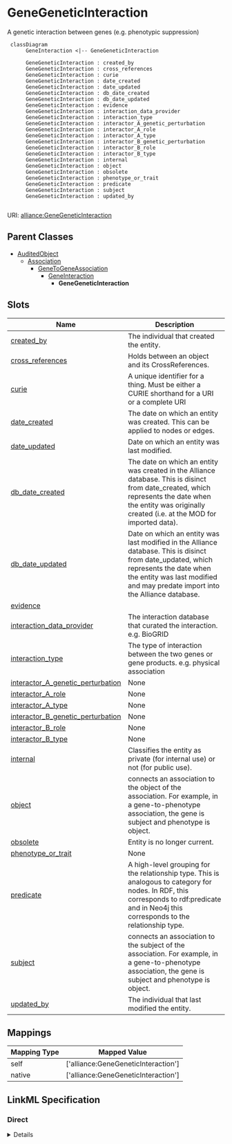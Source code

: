 # GeneGeneticInteraction

A genetic interaction between genes (e.g. phenotypic suppression)


```mermaid
 classDiagram
      GeneInteraction <|-- GeneGeneticInteraction
      
      GeneGeneticInteraction : created_by
      GeneGeneticInteraction : cross_references
      GeneGeneticInteraction : curie
      GeneGeneticInteraction : date_created
      GeneGeneticInteraction : date_updated
      GeneGeneticInteraction : db_date_created
      GeneGeneticInteraction : db_date_updated
      GeneGeneticInteraction : evidence
      GeneGeneticInteraction : interaction_data_provider
      GeneGeneticInteraction : interaction_type
      GeneGeneticInteraction : interactor_A_genetic_perturbation
      GeneGeneticInteraction : interactor_A_role
      GeneGeneticInteraction : interactor_A_type
      GeneGeneticInteraction : interactor_B_genetic_perturbation
      GeneGeneticInteraction : interactor_B_role
      GeneGeneticInteraction : interactor_B_type
      GeneGeneticInteraction : internal
      GeneGeneticInteraction : object
      GeneGeneticInteraction : obsolete
      GeneGeneticInteraction : phenotype_or_trait
      GeneGeneticInteraction : predicate
      GeneGeneticInteraction : subject
      GeneGeneticInteraction : updated_by
      

```



URI: [alliance:GeneGeneticInteraction](http://alliancegenome.org/GeneGeneticInteraction)


## Parent Classes

* [AuditedObject](AuditedObject.md)
    * [Association](Association.md)
        * [GeneToGeneAssociation](GeneToGeneAssociation.md)
            * [GeneInteraction](GeneInteraction.md)
                * **GeneGeneticInteraction**




<!-- no inheritance hierarchy -->


## Slots

| Name | Description  |
| ---  | ---  |
| [created_by](created_by.md) | The individual that created the entity. |
| [cross_references](cross_references.md) | Holds between an object and its CrossReferences. |
| [curie](curie.md) | A unique identifier for a thing. Must be either a CURIE shorthand for a URI or a complete URI |
| [date_created](date_created.md) | The date on which an entity was created. This can be applied to nodes or edges. |
| [date_updated](date_updated.md) | Date on which an entity was last modified. |
| [db_date_created](db_date_created.md) | The date on which an entity was created in the Alliance database.  This is disinct from date_created, which represents the date when the entity was originally created (i.e. at the MOD for imported data). |
| [db_date_updated](db_date_updated.md) | Date on which an entity was last modified in the Alliance database.  This is disinct from date_updated, which represents the date when the entity was last modified and may predate import into the Alliance database. |
| [evidence](evidence.md) |  |
| [interaction_data_provider](interaction_data_provider.md) | The interaction database that curated the interaction. e.g. BioGRID |
| [interaction_type](interaction_type.md) | The type of interaction between the two genes or gene products. e.g. physical association |
| [interactor_A_genetic_perturbation](interactor_A_genetic_perturbation.md) | None |
| [interactor_A_role](interactor_A_role.md) | None |
| [interactor_A_type](interactor_A_type.md) | None |
| [interactor_B_genetic_perturbation](interactor_B_genetic_perturbation.md) | None |
| [interactor_B_role](interactor_B_role.md) | None |
| [interactor_B_type](interactor_B_type.md) | None |
| [internal](internal.md) | Classifies the entity as private (for internal use) or not (for public use). |
| [object](object.md) | connects an association to the object of the association. For example, in a gene-to-phenotype association, the gene is subject and phenotype is object. |
| [obsolete](obsolete.md) | Entity is no longer current. |
| [phenotype_or_trait](phenotype_or_trait.md) | None |
| [predicate](predicate.md) | A high-level grouping for the relationship type. This is analogous to category for nodes. In RDF, this corresponds to rdf:predicate and in Neo4j this corresponds to the relationship type. |
| [subject](subject.md) | connects an association to the subject of the association. For example, in a gene-to-phenotype association, the gene is subject and phenotype is object. |
| [updated_by](updated_by.md) | The individual that last modified the entity. |


## Mappings

| Mapping Type | Mapped Value |
| ---  | ---  |
| self | ['alliance:GeneGeneticInteraction'] |
| native | ['alliance:GeneGeneticInteraction'] |




## LinkML Specification

<!-- TODO: investigate https://stackoverflow.com/questions/37606292/how-to-create-tabbed-code-blocks-in-mkdocs-or-sphinx -->

### Direct

<details>
```yaml
name: GeneGeneticInteraction
description: A genetic interaction between genes (e.g. phenotypic suppression)
from_schema: https://github.com/alliance-genome/agr_persistent_schema/geneInteraction.yaml
is_a: GeneInteraction
slots:
- interactor_A_genetic_perturbation
- interactor_B_genetic_perturbation
- phenotype_or_trait
slot_usage:
  predicate:
    name: predicate
    domain_of:
    - Association
    - GeneToGeneOrthology
    subproperty_of: genetically_interacts_with

```
</details>

### Induced

<details>
```yaml
name: GeneGeneticInteraction
description: A genetic interaction between genes (e.g. phenotypic suppression)
from_schema: https://github.com/alliance-genome/agr_persistent_schema/geneInteraction.yaml
is_a: GeneInteraction
slot_usage:
  predicate:
    name: predicate
    domain_of:
    - Association
    - GeneToGeneOrthology
    subproperty_of: genetically_interacts_with
attributes:
  interactor_A_genetic_perturbation:
    name: interactor_A_genetic_perturbation
    from_schema: https://github.com/alliance-genome/agr_persistent_schema/geneInteraction.yaml
    is_a: association_slot
    domain: GeneGeneticInteraction
    alias: interactor_A_genetic_perturbation
    owner: GeneGeneticInteraction
    domain_of:
    - GeneGeneticInteraction
    range: Allele
    required: false
  interactor_B_genetic_perturbation:
    name: interactor_B_genetic_perturbation
    from_schema: https://github.com/alliance-genome/agr_persistent_schema/geneInteraction.yaml
    is_a: association_slot
    domain: GeneGeneticInteraction
    alias: interactor_B_genetic_perturbation
    owner: GeneGeneticInteraction
    domain_of:
    - GeneGeneticInteraction
    range: Allele
    required: false
  phenotype_or_trait:
    name: phenotype_or_trait
    from_schema: https://github.com/alliance-genome/agr_persistent_schema/geneInteraction.yaml
    domain: GeneGeneticInteraction
    multivalued: true
    alias: phenotype_or_trait
    owner: GeneGeneticInteraction
    domain_of:
    - GeneGeneticInteraction
    range: string
    required: false
  curie:
    name: curie
    description: A unique identifier for a thing. Must be either a CURIE shorthand
      for a URI or a complete URI
    from_schema: https://github.com/alliance-genome/agr_curation_schema/core.yaml
    multivalued: false
    identifier: true
    alias: curie
    owner: GeneGeneticInteraction
    domain_of:
    - OntologyTerm
    - PhenotypeAnnotation
    - DiseaseAnnotation
    - BiologicalEntity
    - BiologicalEntityDTO
    - Chromosome
    - Assembly
    - Identifier
    - Figure
    - Image
    - Laboratory
    - InformationContentEntity
    - Reference
    - Resource
    - ModCorpusAssociation
    - GeneInteraction
    - ExpressionExperiment
    - GeneNomenclatureSet
    range: uriorcurie
  cross_references:
    name: cross_references
    description: Holds between an object and its CrossReferences.
    from_schema: https://github.com/alliance-genome/agr_curation_schema/core.yaml
    aliases:
    - xrefs
    singular_name: cross_reference
    multivalued: true
    alias: cross_references
    owner: GeneGeneticInteraction
    domain_of:
    - OntologyTerm
    - GenomicEntity
    - AuthorReference
    - Antibody
    - GeneInteraction
    range: CrossReference
  interaction_data_provider:
    name: interaction_data_provider
    description: The interaction database that curated the interaction. e.g. BioGRID
    from_schema: https://github.com/alliance-genome/agr_persistent_schema/geneInteraction.yaml
    multivalued: false
    alias: interaction_data_provider
    owner: GeneGeneticInteraction
    domain_of:
    - GeneInteraction
    range: interaction_source_enum
    required: true
  interaction_type:
    name: interaction_type
    description: The type of interaction between the two genes or gene products. e.g.
      physical association
    from_schema: https://github.com/alliance-genome/agr_persistent_schema/geneInteraction.yaml
    is_a: association_slot
    domain: GeneInteraction
    multivalued: false
    alias: interaction_type
    owner: GeneGeneticInteraction
    domain_of:
    - GeneInteraction
    range: interaction_type_enum
    required: true
  interactor_A_role:
    name: interactor_A_role
    from_schema: https://github.com/alliance-genome/agr_persistent_schema/geneInteraction.yaml
    is_a: association_slot
    domain: GeneInteraction
    multivalued: true
    alias: interactor_A_role
    owner: GeneGeneticInteraction
    domain_of:
    - GeneInteraction
    range: interactor_A_role_enum
    required: false
  interactor_B_role:
    name: interactor_B_role
    from_schema: https://github.com/alliance-genome/agr_persistent_schema/geneInteraction.yaml
    is_a: association_slot
    domain: GeneInteraction
    multivalued: true
    alias: interactor_B_role
    owner: GeneGeneticInteraction
    domain_of:
    - GeneInteraction
    range: interactor_B_role_enum
    required: false
  interactor_A_type:
    name: interactor_A_type
    from_schema: https://github.com/alliance-genome/agr_persistent_schema/geneInteraction.yaml
    is_a: association_slot
    domain: GeneInteraction
    multivalued: false
    alias: interactor_A_type
    owner: GeneGeneticInteraction
    domain_of:
    - GeneInteraction
    range: interactor_type_enum
    required: true
  interactor_B_type:
    name: interactor_B_type
    from_schema: https://github.com/alliance-genome/agr_persistent_schema/geneInteraction.yaml
    is_a: association_slot
    domain: GeneInteraction
    multivalued: false
    alias: interactor_B_type
    owner: GeneGeneticInteraction
    domain_of:
    - GeneInteraction
    range: interactor_type_enum
    required: true
  subject:
    name: subject
    description: connects an association to the subject of the association. For example,
      in a gene-to-phenotype association, the gene is subject and phenotype is object.
    from_schema: https://github.com/alliance-genome/agr_curation_schema/core.yaml
    exact_mappings:
    - owl:annotatedSource
    - biolink:subject
    is_a: association_slot
    alias: subject
    owner: GeneGeneticInteraction
    domain_of:
    - Association
    - VariantConsequence
    range: Gene
    required: true
  predicate:
    name: predicate
    description: A high-level grouping for the relationship type. This is analogous
      to category for nodes. In RDF, this corresponds to rdf:predicate and in Neo4j
      this corresponds to the relationship type.
    from_schema: https://github.com/alliance-genome/agr_curation_schema/core.yaml
    is_a: association_slot
    alias: predicate
    owner: GeneGeneticInteraction
    domain_of:
    - Association
    - GeneToGeneOrthology
    subproperty_of: genetically_interacts_with
    range: string
    required: true
  object:
    name: object
    description: connects an association to the object of the association. For example,
      in a gene-to-phenotype association, the gene is subject and phenotype is object.
    from_schema: https://github.com/alliance-genome/agr_curation_schema/core.yaml
    exact_mappings:
    - biolink:object
    is_a: association_slot
    alias: object
    owner: GeneGeneticInteraction
    domain_of:
    - Association
    - VariantConsequence
    range: Gene
    required: true
  evidence:
    name: evidence
    description: ''
    from_schema: https://github.com/alliance-genome/agr_curation_schema/src/schema/reference
    multivalued: true
    alias: evidence
    owner: GeneGeneticInteraction
    domain_of:
    - AlleleGenerationMethodAssociation
    - Note
    - SlotAnnotation
    - Association
    range: InformationContentEntity
  created_by:
    name: created_by
    description: The individual that created the entity.
    from_schema: https://github.com/alliance-genome/agr_curation_schema/core.yaml
    domain: AuditedObject
    multivalued: false
    alias: created_by
    owner: GeneGeneticInteraction
    domain_of:
    - AuditedObject
    range: Person
  date_created:
    name: date_created
    description: The date on which an entity was created. This can be applied to nodes
      or edges.
    from_schema: https://github.com/alliance-genome/agr_curation_schema/core.yaml
    aliases:
    - creation_date
    exact_mappings:
    - dct:createdOn
    - WIKIDATA_PROPERTY:P577
    alias: date_created
    owner: GeneGeneticInteraction
    domain_of:
    - AuditedObject
    - AuditedObjectDTO
    range: datetime
  updated_by:
    name: updated_by
    description: The individual that last modified the entity.
    from_schema: https://github.com/alliance-genome/agr_curation_schema/core.yaml
    domain: AuditedObject
    multivalued: false
    alias: updated_by
    owner: GeneGeneticInteraction
    domain_of:
    - AuditedObject
    range: Person
  date_updated:
    name: date_updated
    description: Date on which an entity was last modified.
    from_schema: https://github.com/alliance-genome/agr_curation_schema/core.yaml
    aliases:
    - date_last_modified
    alias: date_updated
    owner: GeneGeneticInteraction
    domain_of:
    - AuditedObject
    - AuditedObjectDTO
    range: datetime
  db_date_created:
    name: db_date_created
    description: The date on which an entity was created in the Alliance database.  This
      is disinct from date_created, which represents the date when the entity was
      originally created (i.e. at the MOD for imported data).
    from_schema: https://github.com/alliance-genome/agr_curation_schema/core.yaml
    alias: db_date_created
    owner: GeneGeneticInteraction
    domain_of:
    - AuditedObject
    - AuditedObjectDTO
    range: datetime
  db_date_updated:
    name: db_date_updated
    description: Date on which an entity was last modified in the Alliance database.  This
      is disinct from date_updated, which represents the date when the entity was
      last modified and may predate import into the Alliance database.
    from_schema: https://github.com/alliance-genome/agr_curation_schema/core.yaml
    alias: db_date_updated
    owner: GeneGeneticInteraction
    domain_of:
    - AuditedObject
    - AuditedObjectDTO
    range: datetime
  internal:
    name: internal
    description: Classifies the entity as private (for internal use) or not (for public
      use).
    notes:
    - Default value is true.
    from_schema: https://github.com/alliance-genome/agr_curation_schema/core.yaml
    alias: internal
    owner: GeneGeneticInteraction
    domain_of:
    - AuditedObject
    - AuditedObjectDTO
    range: boolean
    required: true
  obsolete:
    name: obsolete
    description: Entity is no longer current.
    notes:
    - Obsolete entities are preserved in the database for posterity but should not
      be publicly displayed.
    from_schema: https://github.com/alliance-genome/agr_curation_schema/core.yaml
    alias: obsolete
    owner: GeneGeneticInteraction
    domain_of:
    - AuditedObject
    - AuditedObjectDTO
    range: boolean

```
</details>